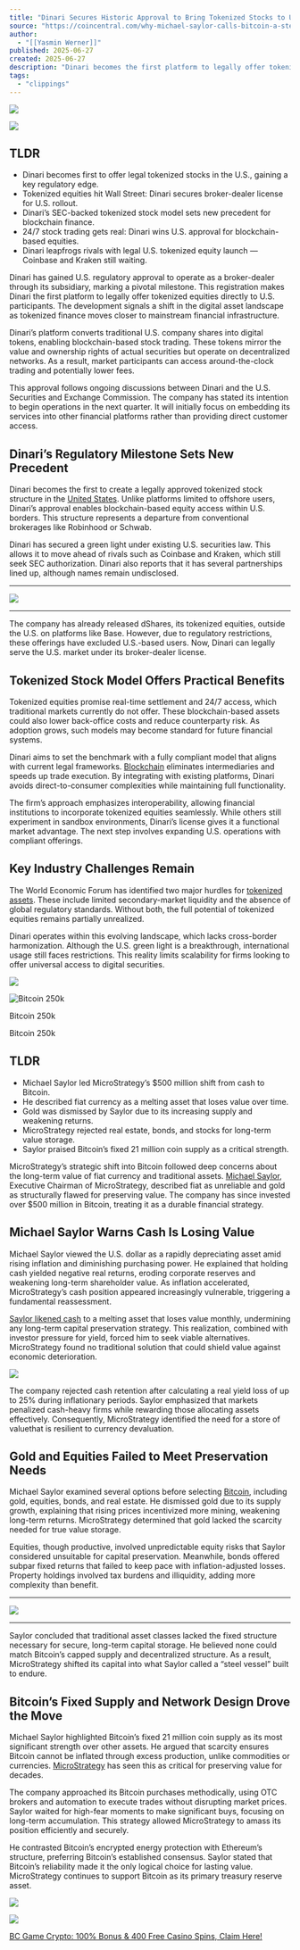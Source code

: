 ```yaml
---
title: "Dinari Secures Historic Approval to Bring Tokenized Stocks to U.S. Investors"
source: "https://coincentral.com/why-michael-saylor-calls-bitcoin-a-steel-vessel-for-value-storage/"
author:
  - "[[Yasmin Werner]]"
published: 2025-06-27
created: 2025-06-27
description: "Dinari becomes the first platform to legally offer tokenized U.S. stocks, marking a breakthrough in blockchain-based equity trading."
tags:
  - "clippings"
---
```

[![](https://coincentral.com/wp-content/uploads/2025/05/remtop.gif)](https://coincentral.com/out/remtop)

![](https://coincentral.com/wp-content/uploads/2025/03/green-finance-charts-1.jpg)

## TLDR

- Dinari becomes first to offer legal tokenized stocks in the U.S., gaining a key regulatory edge.
- Tokenized equities hit Wall Street: Dinari secures broker-dealer license for U.S. rollout.
- Dinari’s SEC-backed tokenized stock model sets new precedent for blockchain finance.
- 24/7 stock trading gets real: Dinari wins U.S. approval for blockchain-based equities.
- Dinari leapfrogs rivals with legal U.S. tokenized equity launch — Coinbase and Kraken still waiting.

Dinari has gained U.S. regulatory approval to operate as a broker-dealer through its subsidiary, marking a pivotal milestone. This registration makes Dinari the first platform to legally offer tokenized equities directly to U.S. participants. The development signals a shift in the digital asset landscape as tokenized finance moves closer to mainstream financial infrastructure.

Dinari’s platform converts traditional U.S. company shares into digital tokens, enabling blockchain-based stock trading. These tokens mirror the value and ownership rights of actual securities but operate on decentralized networks. As a result, market participants can access around-the-clock trading and potentially lower fees.

This approval follows ongoing discussions between Dinari and the U.S. Securities and Exchange Commission. The company has stated its intention to begin operations in the next quarter. It will initially focus on embedding its services into other financial platforms rather than providing direct customer access.

## Dinari’s Regulatory Milestone Sets New Precedent

Dinari becomes the first to create a legally approved tokenized stock structure in the [United States](https://coincentral.com/okx-launches-crypto-exchange-and-wallet-in-the-united-states/). Unlike platforms limited to offshore users, Dinari’s approval enables blockchain-based equity access within U.S. borders. This structure represents a departure from conventional brokerages like Robinhood or Schwab.

Dinari has secured a green light under existing U.S. securities law. This allows it to move ahead of rivals such as Coinbase and Kraken, which still seek SEC authorization. Dinari also reports that it has several partnerships lined up, although names remain undisclosed.

---

[![](https://coincentral.com/wp-content/uploads/2025/05/remmiddle.gif)](https://coincentral.com/out/remmiddle)

---

The company has already released dShares, its tokenized equities, outside the U.S. on platforms like Base. However, due to regulatory restrictions, these offerings have excluded U.S.-based users. Now, Dinari can legally serve the U.S. market under its broker-dealer license.

## Tokenized Stock Model Offers Practical Benefits

Tokenized equities promise real-time settlement and 24/7 access, which traditional markets currently do not offer. These blockchain-based assets could also lower back-office costs and reduce counterparty risk. As adoption grows, such models may become standard for future financial systems.

Dinari aims to set the benchmark with a fully compliant model that aligns with current legal frameworks. [Blockchain](https://blockonomi.com/partisia-blockchain-guide/) eliminates intermediaries and speeds up trade execution. By integrating with existing platforms, Dinari avoids direct-to-consumer complexities while maintaining full functionality.

The firm’s approach emphasizes interoperability, allowing financial institutions to incorporate tokenized equities seamlessly. While others still experiment in sandbox environments, Dinari’s license gives it a functional market advantage. The next step involves expanding U.S. operations with compliant offerings.

## Key Industry Challenges Remain

The World Economic Forum has identified two major hurdles for [tokenized assets](https://moneycheck.com/coinbase-coin-stock-shares-rally-as-crypto-exchange-seeks-sec-approval-for-tokenized-stock-trading/). These include limited secondary-market liquidity and the absence of global regulatory standards. Without both, the full potential of tokenized equities remains partially unrealized.

Dinari operates within this evolving landscape, which lacks cross-border harmonization. Although the U.S. green light is a breakthrough, international usage still faces restrictions. This reality limits scalability for firms looking to offer universal access to digital securities.

[![](https://coincentral.com/wp-content/uploads/2025/03/bc-wide.gif)](https://coincentral.com/out/bcgamebottombanner)

![Bitcoin 250k](https://coincentral.com/wp-content/uploads/2024/11/Bitcoin-250k-1024x512.png)

Bitcoin 250k

Bitcoin 250k

## TLDR

- Michael Saylor led MicroStrategy’s $500 million shift from cash to Bitcoin.
- He described fiat currency as a melting asset that loses value over time.
- Gold was dismissed by Saylor due to its increasing supply and weakening returns.
- MicroStrategy rejected real estate, bonds, and stocks for long-term value storage.
- Saylor praised Bitcoin’s fixed 21 million coin supply as a critical strength.

MicroStrategy’s strategic shift into Bitcoin followed deep concerns about the long-term value of fiat currency and traditional assets. [Michael Saylor](https://coincentral.com/why-michael-saylor-thinks-your-bitcoin-could-be-worth-21-million-by-2046/), Executive Chairman of MicroStrategy, described fiat as unreliable and gold as structurally flawed for preserving value. The company has since invested over $500 million in Bitcoin, treating it as a durable financial strategy.

## Michael Saylor Warns Cash Is Losing Value

Michael Saylor viewed the U.S. dollar as a rapidly depreciating asset amid rising inflation and diminishing purchasing power. He explained that holding cash yielded negative real returns, eroding corporate reserves and weakening long-term shareholder value. As inflation accelerated, MicroStrategy’s cash position appeared increasingly vulnerable, triggering a fundamental reassessment.

[Saylor likened cash](https://www.youtube.com/watch?v=I-4rYsuqBgY) to a melting asset that loses value monthly, undermining any long-term capital preservation strategy. This realization, combined with investor pressure for yield, forced him to seek viable alternatives. MicroStrategy found no traditional solution that could shield value against economic deterioration.

![](https://www.youtube.com/watch?v=I-4rYsuqBgY)

The company rejected cash retention after calculating a real yield loss of up to 25% during inflationary periods. Saylor emphasized that markets penalized cash-heavy firms while rewarding those allocating assets effectively. Consequently, MicroStrategy identified the need for a store of valuethat is resilient to currency devaluation.

## Gold and Equities Failed to Meet Preservation Needs

Michael Saylor examined several options before selecting [Bitcoin](https://coincentral.com/metaplanet-inc-mtplf-stock-dips-nearly-6-despite-bold-1234-bitcoin-acquisition-drive/), including gold, equities, bonds, and real estate. He dismissed gold due to its supply growth, explaining that rising prices incentivized more mining, weakening long-term returns. MicroStrategy determined that gold lacked the scarcity needed for true value storage.

Equities, though productive, involved unpredictable equity risks that Saylor considered unsuitable for capital preservation. Meanwhile, bonds offered subpar fixed returns that failed to keep pace with inflation-adjusted losses. Property holdings involved tax burdens and illiquidity, adding more complexity than benefit.

---

[![](https://coincentral.com/wp-content/uploads/2025/05/remmiddle.gif)](https://coincentral.com/out/remmiddle)

---

Saylor concluded that traditional asset classes lacked the fixed structure necessary for secure, long-term capital storage. He believed none could match Bitcoin’s capped supply and decentralized structure. As a result, MicroStrategy shifted its capital into what Saylor called a “steel vessel” built to endure.

## Bitcoin’s Fixed Supply and Network Design Drove the Move

Michael Saylor highlighted Bitcoin’s fixed 21 million coin supply as its most significant strength over other assets. He argued that scarcity ensures Bitcoin cannot be inflated through excess production, unlike commodities or currencies. [MicroStrategy](https://coincentral.com/microstrategy-mstr-stock-bitcoin-bets-pay-off-despite-q125-losses/) has seen this as critical for preserving value for decades.

The company approached its Bitcoin purchases methodically, using OTC brokers and automation to execute trades without disrupting market prices. Saylor waited for high-fear moments to make significant buys, focusing on long-term accumulation. This strategy allowed MicroStrategy to amass its position efficiently and securely.

He contrasted Bitcoin’s encrypted energy protection with Ethereum’s structure, preferring Bitcoin’s established consensus. Saylor stated that Bitcoin’s reliability made it the only logical choice for lasting value. MicroStrategy continues to support Bitcoin as its primary treasury reserve asset.

[![](https://coincentral.com/wp-content/uploads/2025/03/bc-wide.gif)](https://coincentral.com/out/bcgamebottombanner)

[![](https://coincentral.com/wp-content/uploads/2025/03/bc-green.png)](https://coincentral.com/out/bcbotban)

[BC Game Crypto: 100% Bonus & 400 Free Casino Spins, Claim Here!](https://coincentral.com/out/bcbotban)